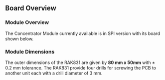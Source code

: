 ## Board Overview

### Module Overview

The Concentrator Module currently available is in SPI version with its board shown below.

<rk-img
  src="/assets/images/datasheet/rak831/board-overview.png"
  width="100%"
  figure-number="2"
  caption="RAK831 LPWAN Gateway Board Overview"
/>

### Module Dimensions

The outer dimensions of the RAK831 are given by **80 mm x 50mm**  with ± 0.2 mm tolerance. The RAK831 provide four drills for screwing the PCB to another unit each with a drill diameter of 3 mm.

<rk-img
  src="/assets/images/datasheet/rak831/rak831-dimensions.png"
  width="80%"
  figure-number="3"
  caption="RAK831 LPWAN Gateway Board Dimension"
/>

